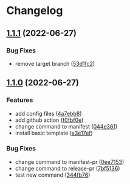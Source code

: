 # Changelog

## [1.1.1](https://github.com/rjzhao1/testing-repo/compare/testing-repo-v1.1.0...testing-repo-v1.1.1) (2022-06-27)


### Bug Fixes

* remove target branch ([53d1fc2](https://github.com/rjzhao1/testing-repo/commit/53d1fc208ecd0ed2c82e292b6987ffe9233f80ab))

## [1.1.0](https://github.com/rjzhao1/testing-repo/compare/testing-repo-v1.0.0...testing-repo-v1.1.0) (2022-06-27)


### Features

* add config files ([4a7ebb8](https://github.com/rjzhao1/testing-repo/commit/4a7ebb86a8c299dafe82c452e495ec8015037362))
* add github action ([f0fbf0e](https://github.com/rjzhao1/testing-repo/commit/f0fbf0e9cc16dfcb6c5c243307545d2261237a2c))
* change command to manifest ([044e361](https://github.com/rjzhao1/testing-repo/commit/044e3610f538481230a052676c1379c3c9ae3485))
* install basic template ([e3e17ef](https://github.com/rjzhao1/testing-repo/commit/e3e17ef8eaa625d19d7ce4b130fab1f00e4391c8))


### Bug Fixes

* change command to manifest-pr ([0ee7153](https://github.com/rjzhao1/testing-repo/commit/0ee71535f4fa860b1a3158b63f089a310c600212))
* change command to release-pr ([7bf5136](https://github.com/rjzhao1/testing-repo/commit/7bf5136f631d1dee9603befd8e51878b22586c5e))
* test new command ([344fb76](https://github.com/rjzhao1/testing-repo/commit/344fb76ef7b772b8989e803e74020e9530a3f8c5))
